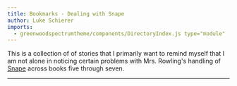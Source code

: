 ```yaml
---
title: Bookmarks - Dealing with Snape
author: Luke Schierer
imports:
  - greenwoodspectrumtheme/components/DirectoryIndex.js type="module"
---
```


This is a collection of of stories that I primarily want to remind myself that I am not alone in noticing certain problems with Mrs. Rowling's handling of [Snape] across books five through seven.

[Snape]: /Harrypedia/people/Snape/Severus/

---

<directory-index directory="/Bookmarks/Dealing With Snape/" recurse></directory-index>
